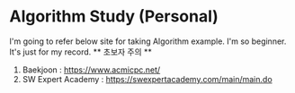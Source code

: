 # Algorithm Study (Personal)

I'm going to refer below site for taking Algorithm example.
I'm so beginner. It's just for my record.
** 초보자 주의 **

1. Baekjoon : https://www.acmicpc.net/
2. SW Expert Academy : https://swexpertacademy.com/main/main.do
